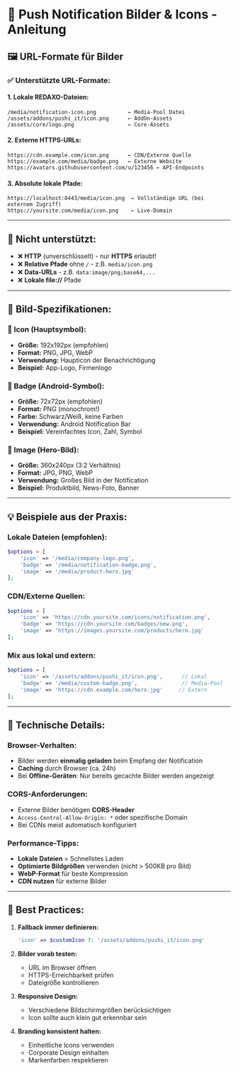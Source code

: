 # 📱 Push Notification Bilder & Icons - Anleitung

## 🖼️ URL-Formate für Bilder

### ✅ **Unterstützte URL-Formate:**

#### **1. Lokale REDAXO-Dateien:**
```
/media/notification-icon.png          ← Media-Pool Datei
/assets/addons/pushi_it/icon.png      ← AddOn-Assets
/assets/core/logo.png                 ← Core-Assets
```

#### **2. Externe HTTPS-URLs:**
```
https://cdn.example.com/icon.png      ← CDN/Externe Quelle
https://example.com/media/badge.png   ← Externe Website
https://avatars.githubusercontent.com/u/123456 ← API-Endpoints
```

#### **3. Absolute lokale Pfade:**
```
https://localhost:8443/media/icon.png  ← Vollständige URL (bei externem Zugriff)
https://yoursite.com/media/icon.png    ← Live-Domain
```

---

## 🚫 **Nicht unterstützt:**

- ❌ **HTTP** (unverschlüsselt) - nur **HTTPS** erlaubt!
- ❌ **Relative Pfade** ohne `/` - z.B. `media/icon.png`
- ❌ **Data-URLs** - z.B. `data:image/png;base64,...`
- ❌ **Lokale file://** Pfade

---

## 📐 **Bild-Spezifikationen:**

### **🔹 Icon (Hauptsymbol):**
- **Größe:** 192x192px (empfohlen)
- **Format:** PNG, JPG, WebP
- **Verwendung:** Haupticon der Benachrichtigung
- **Beispiel:** App-Logo, Firmenlogo

### **🔹 Badge (Android-Symbol):**
- **Größe:** 72x72px (empfohlen)
- **Format:** PNG (monochrom!)
- **Farbe:** Schwarz/Weiß, keine Farben
- **Verwendung:** Android Notification Bar
- **Beispiel:** Vereinfachtes Icon, Zahl, Symbol

### **🔹 Image (Hero-Bild):**
- **Größe:** 360x240px (3:2 Verhältnis)
- **Format:** JPG, PNG, WebP
- **Verwendung:** Großes Bild in der Notification
- **Beispiel:** Produktbild, News-Foto, Banner

---

## 💡 **Beispiele aus der Praxis:**

### **Lokale Dateien (empfohlen):**
```php
$options = [
    'icon' => '/media/company-logo.png',
    'badge' => '/media/notification-badge.png', 
    'image' => '/media/product-hero.jpg'
];
```

### **CDN/Externe Quellen:**
```php
$options = [
    'icon' => 'https://cdn.yoursite.com/icons/notification.png',
    'badge' => 'https://cdn.yoursite.com/badges/new.png',
    'image' => 'https://images.yoursite.com/products/hero.jpg'
];
```

### **Mix aus lokal und extern:**
```php
$options = [
    'icon' => '/assets/addons/pushi_it/icon.png',      // Lokal
    'badge' => '/media/custom-badge.png',              // Media-Pool
    'image' => 'https://cdn.example.com/hero.jpg'     // Extern
];
```

---

## 🔧 **Technische Details:**

### **Browser-Verhalten:**
- Bilder werden **einmalig geladen** beim Empfang der Notification
- **Caching** durch Browser (ca. 24h)
- Bei **Offline-Geräten**: Nur bereits gecachte Bilder werden angezeigt

### **CORS-Anforderungen:**
- Externe Bilder benötigen **CORS-Header**
- `Access-Control-Allow-Origin: *` oder spezifische Domain
- Bei CDNs meist automatisch konfiguriert

### **Performance-Tipps:**
- **Lokale Dateien** = Schnellstes Laden
- **Optimierte Bildgrößen** verwenden (nicht > 500KB pro Bild)
- **WebP-Format** für beste Kompression
- **CDN nutzen** für externe Bilder

---

## 🚀 **Best Practices:**

1. **Fallback immer definieren:**
   ```php
   'icon' => $customIcon ?: '/assets/addons/pushi_it/icon.png'
   ```

2. **Bilder vorab testen:**
   - URL im Browser öffnen
   - HTTPS-Erreichbarkeit prüfen
   - Dateigröße kontrollieren

3. **Responsive Design:**
   - Verschiedene Bildschirmgrößen berücksichtigen
   - Icon sollte auch klein gut erkennbar sein

4. **Branding konsistent halten:**
   - Einheitliche Icons verwenden
   - Corporate Design einhalten
   - Markenfarben respektieren
